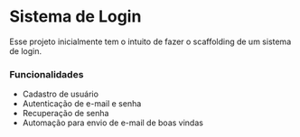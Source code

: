 <h1>Sistema de Login</h1>

<p>Esse projeto inicialmente tem o intuito de fazer o scaffolding de um sistema de login.</p>

<h3>Funcionalidades</h3>
<ul>
    <li>Cadastro de usuário</li>
    <li>Autenticação de e-mail e senha</li>
    <li>Recuperação de senha</li>
    <li>Automação para envio de e-mail de boas vindas</li>
</ul>
